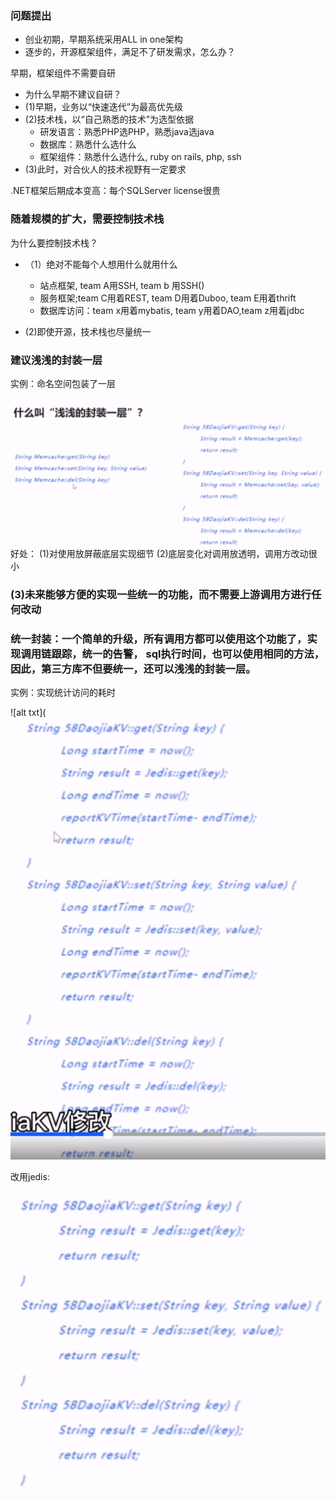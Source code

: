 ### 问题提出
- 创业初期，早期系统采用ALL in one架构
- 逐步的，开源框架组件，满足不了研发需求，怎么办？


早期，框架组件不需要自研
- 为什么早期不建议自研？
- (1)早期，业务以“快速迭代”为最高优先级
- (2)技术栈，以“自己熟悉的技术”为选型依据
  - 研发语言：熟悉PHP选PHP，熟悉java选java
  - 数据库：熟悉什么选什么
  - 框架组件：熟悉什么选什么, ruby on rails, php, ssh
- (3)此时，对合伙人的技术视野有一定要求

.NET框架后期成本变高：每个SQLServer license很贵


### 随着规模的扩大，需要控制技术栈
为什么要控制技术栈？
- （1）绝对不能每个人想用什么就用什么
    - 站点框架, team A用SSH, team b 用SSH()
    - 服务框架;team C用着REST, team D用着Duboo, team E用着thrift
    - 数据库访问：team x用着mybatis, team y用着DAO,team z用着jdbc

- (2)即使开源，技术栈也尽量统一

### 建议浅浅的封装一层
实例：命名空间包装了一层

![alt txt](https://raw.githubusercontent.com/corykingsf/hack-system-design-pixel/main/imgSnipaste_2021-06-22_08-23-25.png)
好处：
(1)对使用放屏蔽底层实现细节
(2)底层变化对调用放透明，调用方改动很小
### (3)未来能够方便的实现一些统一的功能，而不需要上游调用方进行任何改动

### 统一封装：一个简单的升级，所有调用方都可以使用这个功能了，实现调用链跟踪，统一的告警， sql执行时间，也可以使用相同的方法，因此，第三方库不但要统一，还可以浅浅的封装一层。

实例：实现统计访问的耗时

![alt txt](![alt txt](https://raw.githubusercontent.com/corykingsf/hack-system-design-pixel/main/imgSnipaste_2021-06-22_08-31-07.png)

改用jedis:

![alt txt](https://raw.githubusercontent.com/corykingsf/hack-system-design-pixel/main/imgSnipaste_2021-06-22_08-25-20.png)